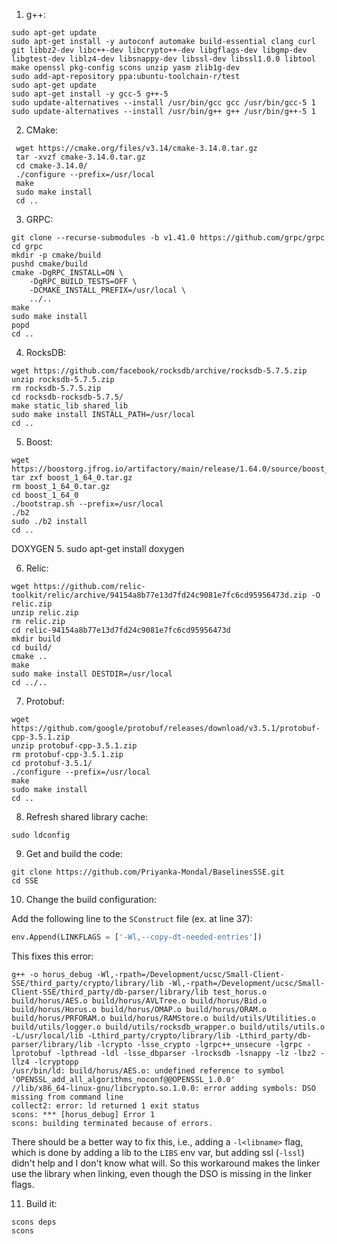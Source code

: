 1. g++:

```shell
sudo apt-get update
sudo apt-get install -y autoconf automake build-essential clang curl git libbz2-dev libc++-dev libcrypto++-dev libgflags-dev libgmp-dev libgtest-dev liblz4-dev libsnappy-dev libssl-dev libssl1.0.0 libtool make openssl pkg-config scons unzip yasm zlib1g-dev
sudo add-apt-repository ppa:ubuntu-toolchain-r/test
sudo apt-get update
sudo apt-get install -y gcc-5 g++-5
sudo update-alternatives --install /usr/bin/gcc gcc /usr/bin/gcc-5 1
sudo update-alternatives --install /usr/bin/g++ g++ /usr/bin/g++-5 1
```





2. CMake:

```shell
 wget https://cmake.org/files/v3.14/cmake-3.14.0.tar.gz
 tar -xvzf cmake-3.14.0.tar.gz 
 cd cmake-3.14.0/
 ./configure --prefix=/usr/local
 make
 sudo make install
 cd ..
```






3. GRPC:

```shell
git clone --recurse-submodules -b v1.41.0 https://github.com/grpc/grpc
cd grpc
mkdir -p cmake/build
pushd cmake/build
cmake -DgRPC_INSTALL=ON \
    -DgRPC_BUILD_TESTS=OFF \
    -DCMAKE_INSTALL_PREFIX=/usr/local \
    ../..
make
sudo make install
popd
cd ..
```





4. RocksDB:

```shell
wget https://github.com/facebook/rocksdb/archive/rocksdb-5.7.5.zip
unzip rocksdb-5.7.5.zip
rm rocksdb-5.7.5.zip
cd rocksdb-rocksdb-5.7.5/
make static_lib shared_lib
sudo make install INSTALL_PATH=/usr/local
cd ..
```





5. Boost:

```shell
wget https://boostorg.jfrog.io/artifactory/main/release/1.64.0/source/boost_1_64_0.tar.gz
tar zxf boost_1_64_0.tar.gz
rm boost_1_64_0.tar.gz
cd boost_1_64_0
./bootstrap.sh --prefix=/usr/local
./b2
sudo ./b2 install
cd ..
```





DOXYGEN
5. sudo apt-get install doxygen






6. Relic:

```shell
wget https://github.com/relic-toolkit/relic/archive/94154a8b77e13d7fd24c9081e7fc6cd95956473d.zip -O relic.zip
unzip relic.zip
rm relic.zip
cd relic-94154a8b77e13d7fd24c9081e7fc6cd95956473d
mkdir build
cd build/
cmake ..
make
sudo make install DESTDIR=/usr/local
cd ../..
```




7. Protobuf:

```shell
wget https://github.com/google/protobuf/releases/download/v3.5.1/protobuf-cpp-3.5.1.zip
unzip protobuf-cpp-3.5.1.zip
rm protobuf-cpp-3.5.1.zip
cd protobuf-3.5.1/
./configure --prefix=/usr/local
make
sudo make install
cd ..
```




8. Refresh shared library cache:

```shell
sudo ldconfig
```




9. Get and build the code:

```shell
git clone https://github.com/Priyanka-Mondal/BaselinesSSE.git
cd SSE
```




10. Change the build configuration:

Add the following line to the `SConstruct` file (ex. at line 37):

```python
env.Append(LINKFLAGS = ['-Wl,--copy-dt-needed-entries'])
```

This fixes this error:

```shell
g++ -o horus_debug -Wl,-rpath=/Development/ucsc/Small-Client-SSE/third_party/crypto/library/lib -Wl,-rpath=/Development/ucsc/Small-Client-SSE/third_party/db-parser/library/lib test_horus.o build/horus/AES.o build/horus/AVLTree.o build/horus/Bid.o build/horus/Horus.o build/horus/OMAP.o build/horus/ORAM.o build/horus/PRFORAM.o build/horus/RAMStore.o build/utils/Utilities.o build/utils/logger.o build/utils/rocksdb_wrapper.o build/utils/utils.o -L/usr/local/lib -Lthird_party/crypto/library/lib -Lthird_party/db-parser/library/lib -lcrypto -lsse_crypto -lgrpc++_unsecure -lgrpc -lprotobuf -lpthread -ldl -lsse_dbparser -lrocksdb -lsnappy -lz -lbz2 -llz4 -lcryptopp
/usr/bin/ld: build/horus/AES.o: undefined reference to symbol 'OPENSSL_add_all_algorithms_noconf@@OPENSSL_1.0.0'
//lib/x86_64-linux-gnu/libcrypto.so.1.0.0: error adding symbols: DSO missing from command line
collect2: error: ld returned 1 exit status
scons: *** [horus_debug] Error 1
scons: building terminated because of errors.
```

There should be a better way to fix this, i.e., adding a `-l<libname>` flag, which is done by adding a lib to the `LIBS` env var, but adding ssl (`-lssl`) didn't help and I don't know what will. So this workaround makes the linker use the library when linking, even though the DSO is missing in the linker flags.

11. Build it:

```shell
scons deps
scons
